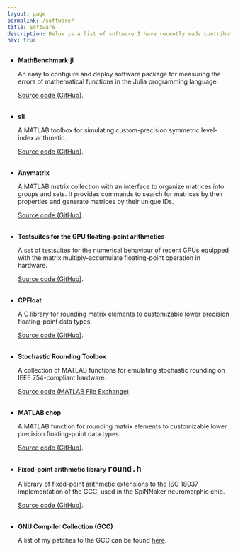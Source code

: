 ```yaml
---
layout: page
permalink: /software/
title: Software
description: Below is a list of software I have recently made contributions to.
nav: true
---
```


<ul>


<li> <b>MathBenchmark.jl</b><br>

An easy to configure and deploy software package for measuring the errors of mathematical functions in the Julia programming language. <br>

<a href="https://github.com/north-numerical-computing/MathBenchmark.jl">Source code (GitHub)</a>.

</li>
<br>

<li> <b>sli</b><br>

A MATLAB toolbox for simulating custom-precision symmetric level-index arithmetic. <br>

<a href="https://github.com/north-numerical-computing/level-index-simulator">Source code (GitHub)</a>.

</li>
<br>

<li> <b>Anymatrix</b><br>

A MATLAB matrix collection with an interface to organize matrices into groups and sets. It provides commands to search for matrices by their properties and generate matrices by their unique IDs. <br>

<a href="https://github.com/mmikaitis/anymatrix">Source code (GitHub)</a>.

</li>
<br>


<li> <b>Testsuites for the GPU floating-point arithmetics</b><br>

A set of testsuites for the numerical behaviour of recent GPUs equipped with the matrix multiply-accumulate floating-point operation in hardware. <br>

<a href="https://github.com/mfasi/tensor-cores-numerical-behavior">Source code (GitHub)</a>.

</li>
<br>



<li> <b>CPFloat</b><br>

A C library for rounding matrix elements to customizable lower precision floating-point data types. <br>

<a href="https://github.com/mfasi/cpfloat">Source code (GitHub)</a>.

</li>
<br>



<li> <b>Stochastic Rounding Toolbox</b><br>

A collection of MATLAB functions for emulating stochastic rounding on IEEE 754-compliant hardware. <br>

<a href="https://uk.mathworks.com/matlabcentral/fileexchange/74819-stochastic-rounding-toolbox">Source code (MATLAB File Exchange)</a>.

</li>
<br>



<li> <b>MATLAB chop</b><br>

A MATLAB function for rounding matrix elements to customizable lower precision floating-point data types.<br>

<a href="https://github.com/higham/chop">Source code (GitHub)</a>.

</li>
<br>



<li> <b>Fixed-point arithmetic library <font face = "Courier New" size = "4">round.h</font></b> <br>

A library of fixed-point arithmetic extensions to the ISO 18037 implementation of the GCC, used in the SpiNNaker neuromorphic chip. <br>

<a href="https://github.com/SpiNNakerManchester/spinn_common/blob/master/include/round.h">Source code (GitHub)</a>.

</li>
<br>



<li> <b>GNU Compiler Collection (GCC)</b><br>

A list of my patches to the GCC can be found <a href="https://gcc.gnu.org/git/?p=gcc.git;a=search;h=HEAD;s=Mantas+Mikaitis;st=author">here</a>.

</li>
<br>

</ul>


